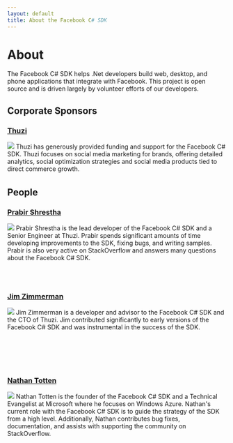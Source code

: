 ```yaml
---
layout: default
title: About the Facebook C# SDK
---
```


# About
The Facebook C# SDK helps .Net developers build web, desktop, and phone applications that integrate with Facebook. This project is open source and is driven largely by volunteer efforts of our developers. 

## Corporate Sponsors
<div class="person" style="height: 75px; padding-bottom: 35px;">
<h3><a href="http://www.thuzi.com">Thuzi</a></h3>
<a href="http://www.thuzi.com"><img src="http://www.thuzi.com/wp-content/themes/twentytenthuzi/images/thuzi_logo.png" /></a>
Thuzi has generously provided funding and support for the Facebook C# SDK. Thuzi focuses on social media marketing for brands, offering detailed analytics, social optimization strategies and social media products tied to direct commerce growth. 
</div>

## People
<div class="person" style="height: 170px;">
<h3><a href="http://prabir.me">Prabir Shrestha</a></h3>
<a href="http://prabir.me"><img src="http://www.gravatar.com/avatar/08580f0e341ffc9146050ac8d368a8e2.png?s=150" /></a>
Prabir Shrestha is the lead developer of the Facebook C# SDK and a Senior Engineer at Thuzi. Prabir spends significant amounts of time developing improvements to the SDK, fixing bugs, and writing samples. Prabir is also very active on StackOverflow and answers many questions about the Facebook C# SDK.
</div>

<div class="person" style="height: 170px;">
<h3><a href="http://jimzimmerman.com">Jim Zimmerman</a></h3>
<a href="http://jimzimmerman.com"><img src="http://www.gravatar.com/avatar/dbcee87da29d2e3a40a992b033f2ca62.png?s=150" /></a>
Jim Zimmerman is a developer and advisor to the Facebook C# SDK and the CTO of Thuzi. Jim contributed significantly to early versions of the Facebook C# SDK and was instrumental in the success of the SDK. 
</div>

<div class="person" style="height: 170px;">
<h3><a href="http://ntotten.com">Nathan Totten</a></h3>
<a href="http://ntotten.com"><img src="http://www.gravatar.com/avatar/d48b998c2dce49ca309710eba498c562.png?s=150" /></a>
Nathan Totten is the founder of the Facebook C# SDK and a Technical Evangelist at Microsoft where he focuses on Windows Azure. Nathan's current role with the Facebook C# SDK is to guide the strategy of the SDK from a high level. Additionally, Nathan contributes bug fixes, documentation, and assists with supporting the community on StackOverflow.
</div>